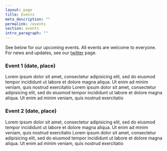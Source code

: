 ```yaml
---
layout: page
title: Events
meta_description: ""
permalink: /events
section: events
intro_paragraph: ""
---
```

See below for our upcoming events. All events are welcome to everyone. For news and updates, see our [twitter](https://twitter.com/kascigala) page.
### Event 1 (date, place) 
Lorem ipsum dolor sit amet, consectetur adipisicing elit, sed do eiusmod tempor incididunt ut labore et dolore magna aliqua. Ut enim ad minim veniam, quis nostrud exercitatio Lorem ipsum dolor sit amet, consectetur adipisicing elit, sed do eiusmod tempor incididunt ut labore et dolore magna aliqua. Ut enim ad minim veniam, quis nostrud exercitatio 
### Event 2 (date, place) 
Lorem ipsum dolor sit amet, consectetur adipisicing elit, sed do eiusmod tempor incididunt ut labore et dolore magna aliqua. Ut enim ad minim veniam, quis nostrud exercitatio Lorem ipsum dolor sit amet, consectetur adipisicing elit, sed do eiusmod tempor incididunt ut labore et dolore magna aliqua. Ut enim ad minim veniam, quis nostrud exercitatio 
